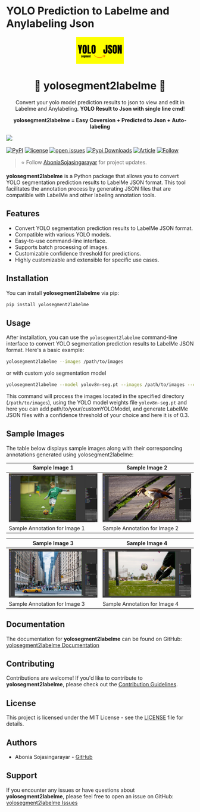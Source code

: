 # YOLO Prediction to Labelme and Anylabeling Json

<p align="center">
  <img alt="yolosegment2labelme" style="width: 128px; max-width: 100%; height: auto;" src="images/labelme_test/logo.png"/>
  <h1 align="center">🌟 yolosegment2labelme 🌟</h1>
  <p align="center">Convert your yolo model prediction results to json to view and edit in Labelme and Anylabeling. <b>YOLO Result to Json with single line cmd</b>!</p>
  <p align="center"><b>yolosegment2labelme = Easy Coversion + Predicted to Json  + Auto-labeling</b></p>
</p>

![](https://user-images.githubusercontent.com/18329471/234640541-a6a65fbc-d7a5-4ec3-9b65-55305b01a7aa.png)

[![PyPI](https://img.shields.io/pypi/v/yolosegment2labelme)](https://pypi.org/project/yolosegment2labelme/)
[![license](https://img.shields.io/github/license/abonia1/yolosegment2labelme.svg)](https://github.com/Abonia1/yolosegment2labelme/blob/main/LICENSE)
[![open issues](https://isitmaintained.com/badge/open/abonia1/yolosegment2labelme.svg)](https://github.com/abonia1/yolosegment2labelme/issues)
[![Pypi Downloads](https://pepy.tech/badge/anylabeling)](https://pypi.org/project/yolosegment2labelme/)
[![Article](https://img.shields.io/badge/Read-Documentation-green)](https://abonia1.github.io/)
[![Follow](https://img.shields.io/badge/+Follow-abonia-blue)]([[https://www.linkedin.com/in/aboniasojasingarayar](https://linkedin.com/aboniasojaingarayar)](https://www.linkedin.com/in/aboniasojasingarayar))

> ⭐ Follow [AboniaSojasingarayar](https://www.linkedin.com/in/aboniasojasingarayar) for project updates.

**yolosegment2labelme** is a Python package that allows you to convert YOLO segmentation prediction results to LabelMe JSON format. This tool facilitates the annotation process by generating JSON files that are compatible with LabelMe and other labeling annotation tools.

## Features

- Convert YOLO segmentation prediction results to LabelMe JSON format.
- Compatible with various YOLO models.
- Easy-to-use command-line interface.
- Supports batch processing of images.
- Customizable confidence threshold for predictions.
- Highly customizable and extensible for specific use cases.

## Installation

You can install **yolosegment2labelme** via pip:

```bash
pip install yolosegment2labelme
```

## Usage

After installation, you can use the `yolosegment2labelme` command-line interface to convert YOLO segmentation prediction results to LabelMe JSON format. Here's a basic example:

```bash
yolosegment2labelme --images /path/to/images
```

or with custom yolo segmentation model

```bash
yolosegment2labelme --model yolov8n-seg.pt --images /path/to/images --conf 0.3
```

This command will process the images located in the specified directory (`/path/to/images`), using the YOLO model weights file `yolov8n-seg.pt` and here you can add path/to/your/customYOLOModel, and generate LabelMe JSON files with a confidence threshold of your choice and here it is of 0.3.


## Sample Images
The table below displays sample images along with their corresponding annotations generated using yolosegment2labelme:


| Sample Image 1                                      | Sample Image 2                                      |
|-----------------------------------------------------|-----------------------------------------------------|
| ![Sample Image 1](images/labelme_test/sample1.png)      | ![Sample Image 2](images/labelme_test/sample2.png)      |
| Sample Annotation for Image 1                      | Sample Annotation for Image 2                      |

| Sample Image 3                                      | Sample Image 4                                      |
|-----------------------------------------------------|-----------------------------------------------------|
| ![Sample Image 3](images/labelme_test/sample3.png)      | ![Sample Image 4](images/labelme_test/sample4.png)      |
| Sample Annotation for Image 3                      | Sample Annotation for Image 4                      |


## Documentation

The documentation for **yolosegment2labelme** can be found on GitHub: [yolosegment2labelme Documentation](https://github.com/Abonia1/yolosegment2labelme)

## Contributing

Contributions are welcome! If you'd like to contribute to **yolosegment2labelme**, please check out the [Contribution Guidelines](CONTRIBUTING.md).

## License

This project is licensed under the MIT License - see the [LICENSE](LICENSE) file for details.

## Authors

- Abonia Sojasingarayar - [GitHub](https://github.com/Abonia1)

## Support

If you encounter any issues or have questions about **yolosegment2labelme**, please feel free to open an issue on GitHub: [yolosegment2labelme Issues](https://github.com/Abonia1/yolosegment2labelme/issues)